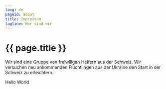 ```yaml
---
lang: de
pageid: about
title: Impressum
tagline: Wer sind wir
---
```

# {{ page.title }}

Wir sind eine Gruppe von freiwiligen Helfern aus der Schweiz.
Wir versuchen neu ankommenden Flüchtlingen aus der Ukraine den Start in der Schweiz zu erleichtern.

Hello World